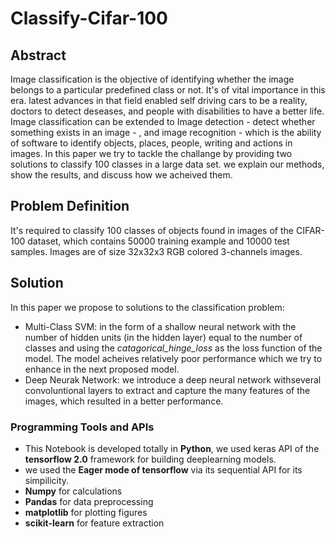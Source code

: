 # Classify-Cifar-100

## Abstract
Image classification is the objective of identifying whether the image belongs to a particular predefined class or not. It's of vital importance in this era. latest advances in that field enabled self driving cars to be a reality, doctors to detect deseases, and people with disabilities to have a better life. Image classification can be extended to Image detection - detect whether something exists in an image - , and image recognition - which is the ability of software to identify objects, places, people, writing and actions in images. In this paper we try to tackle the challange by providing two solutions to classify 100 classes in a large data set. we explain our methods, show the results, and discuss how we acheived them.

## Problem Definition
It's required to classify 100 classes of objects found in images of the CIFAR-100 dataset, which contains 50000 training example and 10000 test samples. Images are of size 32x32x3 RGB colored 3-channels images.

## Solution
In this paper we propose to solutions to the classification problem:
- Multi-Class SVM: in the form of a shallow neural network with the number of hidden units (in the hidden layer) equal to the number of classes and using the *catagorical_hinge_loss* as the loss function of the model. The model acheives relatively poor performance which we try to enhance in the next proposed model.
- Deep Neurak Network: we introduce a deep neural network withseveral convoluntional layers  to extract and capture the many features of the images, which resulted in a better performance.

### Programming Tools and APIs


- This Notebook is developed totally in **Python**, we used keras API of the **tensorflow 2.0** framework for building deeplearning models.
- we used the **Eager mode of tensorflow** via its sequential API for its simpilicity.
- **Numpy** for calculations
- **Pandas** for data preprocessing
- **matplotlib** for plotting figures
- **scikit-learn** for feature extraction
